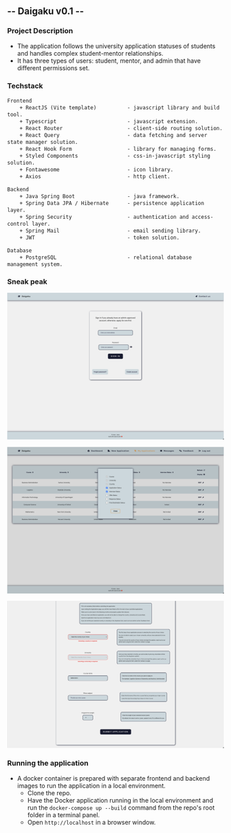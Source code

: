 ## -- Daigaku v0.1 --

### Project Description
+ The application follows the university application statuses of students and handles complex student-mentor relationships.
+ It has three types of users: student, mentor, and admin that have different permissions set.


### Techstack
```
Frontend
    + ReactJS (Vite template)          - javascript library and build tool.
    + Typescript                       - javascript extension.
    + React Router                     - client-side routing solution.
    + React Query                      - data fetching and server state manager solution.
    + React Hook Form                  - library for managing forms.
    + Styled Components                - css-in-javascript styling solution.
    + Fontawesome                      - icon library.
    + Axios                            - http client.
```

```
Backend
    + Java Spring Boot                 - java framework.
    + Spring Data JPA / Hibernate      - persistence application layer.
    + Spring Security                  - authentication and access-control layer.
    + Spring Mail                      - email sending library.
    + JWT                              - token solution.
```

```
Database
    + PostgreSQL                       - relational database management system.
```


### Sneak peak
![login_page](./repo-assets/login_page.png)

![applications_table_modal](./repo-assets/applications_table_modal.png)

![application_form](./repo-assets/application_form.png)


### Running the application
+ A docker container is prepared with separate frontend and backend images to run the application in a local environment. 
    + Clone the repo.
    + Have the Docker application running in the local environment and run the ``docker-compose up --build`` command from the repo's root folder in a terminal panel.
    + Open ``http://localhost`` in a browser window.